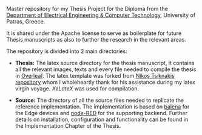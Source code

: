 Master repository for my Thesis Project for the Diploma  from the [Department of Electrical Engineering & Computer Technology](http://www.ece.upatras.gr/en/), University of Patras, Greece.

It is shared under the Apache license to serve as boilerplate for future Thesis manuscripts as also to further the research in the relevant areas.

The repository is divided into 2 main directories:

 -  **Thesis:** The latex source directory for the thesis manuscript, it contains all the relevant images, texts and every file needed to compile the thesis in [Overleaf](https://www.overleaf.com). The latex template was forked from [Nikos Tsiknakis repository](https://github.com/tsikup/ece-upatras-thesis-template) whom I wholeheartly thank for his assistance during my latex virgin voyage. *XeLateX* was used for compilation.
 
- **Source:** The directory of all the source files needed to replicate the reference implementation. The implementation is based on [balena](https://www.balena.io/) for the Edge devices and [node-RED](https://nodered.org/) for the supporting backend. Further details on installation, configuration and functionality can be found in the Implementation Chapter of the Thesis.
